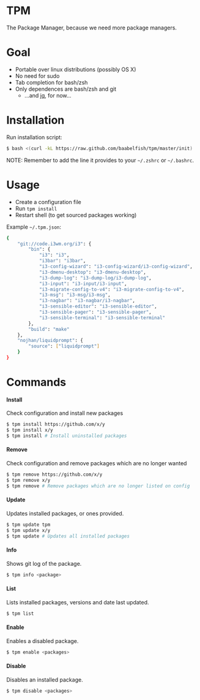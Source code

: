 TPM
===

The Package Manager, because we need more package managers.

# Goal
- Portable over linux distributions (possibly OS X)
- No need for sudo
- Tab completion for bash/zsh
- Only dependences are bash/zsh and git
  - ...and [jq](http://stedolan.github.io/jq/), for now...

# Installation
Run installation script:
```bash
$ bash <(curl -kL https://raw.github.com/baabelfish/tpm/master/init)
```

NOTE: Remember to add the line it provides to your ``~/.zshrc`` or ``~/.bashrc``.

# Usage
- Create a configuration file
- Run ``tpm install``
- Restart shell (to get sourced packages working)

Example ``~/.tpm.json``:
```bash
{
    "git://code.i3wm.org/i3": {
        "bin": { 
            "i3": "i3",
            "i3bar": "i3bar",
            "i3-config-wizard": "i3-config-wizard/i3-config-wizard",
            "i3-dmenu-desktop": "i3-dmenu-desktop",
            "i3-dump-log": "i3-dump-log/i3-dump-log",
            "i3-input": "i3-input/i3-input",
            "i3-migrate-config-to-v4": "i3-migrate-config-to-v4",
            "i3-msg": "i3-msg/i3-msg",
            "i3-nagbar": "i3-nagbar/i3-nagbar",
            "i3-sensible-editor": "i3-sensible-editor",
            "i3-sensible-pager": "i3-sensible-pager",
            "i3-sensible-terminal": "i3-sensible-terminal"
        },
        "build": "make"
    },
    "nojhan/liquidprompt": {
        "source": ["liquidprompt"]
    }
}
```

# Commands

#### Install
Check configuration and install new packages
```bash
$ tpm install https://github.com/x/y
$ tpm install x/y
$ tpm install # Install uninstalled packages
```

#### Remove
Check configuration and remove packages which are no longer wanted
```bash
$ tpm remove https://github.com/x/y
$ tpm remove x/y
$ tpm remove # Remove packages which are no longer listed on config
```

#### Update
Updates installed packages, or ones provided.
```bash
$ tpm update tpm
$ tpm update x/y
$ tpm update # Updates all installed packages
```

#### Info
Shows git log of the package.
```bash
$ tpm info <package>
```

#### List
Lists installed packages, versions and date last updated.
```bash
$ tpm list
```

#### Enable
Enables a disabled package.
```bash
$ tpm enable <packages>
```

#### Disable
Disables an installed package.
```bash
$ tpm disable <packages>
```
